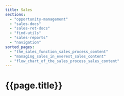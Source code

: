 ```yaml
---
title: Sales
sections:
  - "opportunity-management"
  - "sales-docs"
  - "sales-ret-docs"
  - "find-utils"
  - "sales-reports"
  - "navigation"
sorted_pages:
  - "the_sales_function_sales_process_content"
  - "managing_sales_in_everest_sales_content"
  - "flow_chart_of_the_sales_process_sales_content"
---
```

# {{page.title}}
